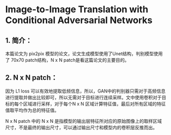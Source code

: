 # Image-to-Image Translation with Conditional Adversarial Networks

## 1. 简介：

本篇论文为 pix2pix 模型的论文，论文生成模型使用了Unet结构，判别模型使用了 70x70 patch结构，N x N patch是看这篇论文的主要目的。

## 2. N x N patch：

因为 L1 loss 可以有效地提取低频信息，所以，GAN中的判别器只需对于高频信息进行提取并做出比较即可，所以无需对于目标进行连续采样。文中使用卷积对于目标的每个区域进行采样，对于每个N x N 区域计算特征值，最后对所有区域的特征值取平均作为总的特征值。

N x N patch 中的 N x N 是指模型的输出层特征所对应的原始图像上的取样区域尺寸，不是最终的输出尺寸，可以通过输出尺寸和模型内的卷积层反推而出。